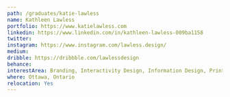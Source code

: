 ```yaml
---
path: /graduates/katie-lawless
name: Kathleen Lawless
portfolio: https://www.katielawless.com
linkedin: https://www.linkedin.com/in/kathleen-lawless-009ba1158
twitter:
instagram: https://www.instagram.com/lawless.design/
medium:
dribble: https://dribbble.com/lawlessdesign
behance:
interestArea: Branding, Interactivity Design, Information Design, Print Design, Packaging Design
where: Ottawa, Ontario
relocation: Yes
---
```

